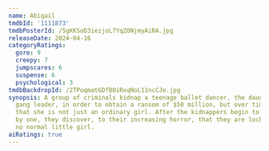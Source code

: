 ```yaml
---
name: Abigail
tmdbId: '1111873'
tmdbPosterId: /5gKKSoD3iezjoL7YqZONjmyAiRA.jpg
releaseDate: 2024-04-16
categoryRatings:
  gore: 9
  creepy: 7
  jumpscares: 6
  suspense: 6
  psychological: 3
tmdbBackdropId: /2TPoqmatGDfBOiRxqNoL11ncCJe.jpg
synopsis: A group of criminals kidnap a teenage ballet dancer, the daughter of a notorious
  gang leader, in order to obtain a ransom of $50 million, but over time, they discover
  that she is not just an ordinary girl. After the kidnappers begin to diminish, one
  by one, they discover, to their increasing horror, that they are locked inside with
  no normal little girl.
aiRatings: true
---
```


